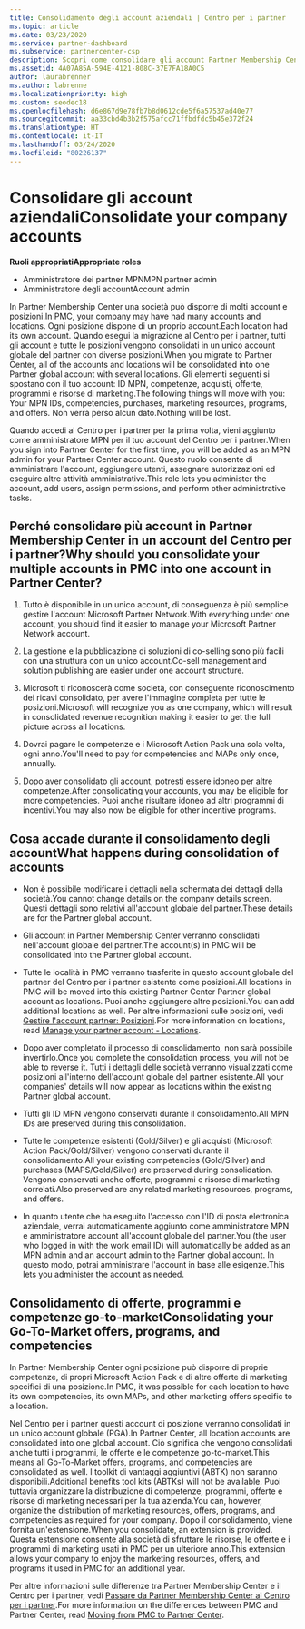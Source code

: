 ```yaml
---
title: Consolidamento degli account aziendali | Centro per i partner
ms.topic: article
ms.date: 03/23/2020
ms.service: partner-dashboard
ms.subservice: partnercenter-csp
description: Scopri come consolidare gli account Partner Membership Center (PMC) in un unico account nel Centro per i partner. Questo processo si applica alla migrazione da Partner Membership Center (PMC) al Centro per i partner.
ms.assetid: 4A07A85A-594E-4121-808C-37E7FA18A0C5
author: laurabrenner
ms.author: labrenne
ms.localizationpriority: high
ms.custom: seodec18
ms.openlocfilehash: d6e867d9e78fb7b8d0612cde5f6a57537ad40e77
ms.sourcegitcommit: aa33cbd4b3b2f575afcc71ffbdfdc5b45e372f24
ms.translationtype: HT
ms.contentlocale: it-IT
ms.lasthandoff: 03/24/2020
ms.locfileid: "80226137"
---
```

# <a name="consolidate-your-company-accounts"></a><span data-ttu-id="2cedb-104">Consolidare gli account aziendali</span><span class="sxs-lookup"><span data-stu-id="2cedb-104">Consolidate your company accounts</span></span>

<span data-ttu-id="2cedb-105">**Ruoli appropriati**</span><span class="sxs-lookup"><span data-stu-id="2cedb-105">**Appropriate roles**</span></span>

- <span data-ttu-id="2cedb-106">Amministratore dei partner MPN</span><span class="sxs-lookup"><span data-stu-id="2cedb-106">MPN partner admin</span></span>
- <span data-ttu-id="2cedb-107">Amministratore degli account</span><span class="sxs-lookup"><span data-stu-id="2cedb-107">Account admin</span></span>

<span data-ttu-id="2cedb-108">In Partner Membership Center una società può disporre di molti account e posizioni.</span><span class="sxs-lookup"><span data-stu-id="2cedb-108">In PMC, your company may have had many accounts and locations.</span></span> <span data-ttu-id="2cedb-109">Ogni posizione dispone di un proprio account.</span><span class="sxs-lookup"><span data-stu-id="2cedb-109">Each location had its own account.</span></span> <span data-ttu-id="2cedb-110">Quando esegui la migrazione al Centro per i partner, tutti gli account e tutte le posizioni vengono consolidati in un unico account globale del partner con diverse posizioni.</span><span class="sxs-lookup"><span data-stu-id="2cedb-110">When you migrate to Partner Center, all of the accounts and locations will be consolidated into one Partner global account with several locations.</span></span> <span data-ttu-id="2cedb-111">Gli elementi seguenti si spostano con il tuo account: ID MPN, competenze, acquisti, offerte, programmi e risorse di marketing.</span><span class="sxs-lookup"><span data-stu-id="2cedb-111">The following things will move with you: Your MPN IDs, competencies, purchases, marketing resources, programs, and offers.</span></span> <span data-ttu-id="2cedb-112">Non verrà perso alcun dato.</span><span class="sxs-lookup"><span data-stu-id="2cedb-112">Nothing will be lost.</span></span>

<span data-ttu-id="2cedb-113">Quando accedi al Centro per i partner per la prima volta, vieni aggiunto come amministratore MPN per il tuo account del Centro per i partner.</span><span class="sxs-lookup"><span data-stu-id="2cedb-113">When you sign into Partner Center for the first time, you will be added as an MPN admin for your Partner Center account.</span></span> <span data-ttu-id="2cedb-114">Questo ruolo consente di amministrare l'account, aggiungere utenti, assegnare autorizzazioni ed eseguire altre attività amministrative.</span><span class="sxs-lookup"><span data-stu-id="2cedb-114">This role lets you administer the account, add users, assign permissions, and perform other administrative tasks.</span></span>

## <a name="why-should-you-consolidate-your-multiple-accounts-in-pmc-into-one-account-in-partner-center"></a><span data-ttu-id="2cedb-115">Perché consolidare più account in Partner Membership Center in un account del Centro per i partner?</span><span class="sxs-lookup"><span data-stu-id="2cedb-115">Why should you consolidate your multiple accounts in PMC into one account in Partner Center?</span></span>

1. <span data-ttu-id="2cedb-116">Tutto è disponibile in un unico account, di conseguenza è più semplice gestire l'account Microsoft Partner Network.</span><span class="sxs-lookup"><span data-stu-id="2cedb-116">With everything under one account, you should find it easier to manage your Microsoft Partner Network account.</span></span>

2. <span data-ttu-id="2cedb-117">La gestione e la pubblicazione di soluzioni di co-selling sono più facili con una struttura con un unico account.</span><span class="sxs-lookup"><span data-stu-id="2cedb-117">Co-sell management and solution publishing are easier under one account structure.</span></span>

3. <span data-ttu-id="2cedb-118">Microsoft ti riconoscerà come società, con conseguente riconoscimento dei ricavi consolidato, per avere l'immagine completa per tutte le posizioni.</span><span class="sxs-lookup"><span data-stu-id="2cedb-118">Microsoft will recognize you as one company, which will result in consolidated revenue recognition making it easier to get the full picture across all locations.</span></span>  

4. <span data-ttu-id="2cedb-119">Dovrai pagare le competenze e i Microsoft Action Pack una sola volta, ogni anno.</span><span class="sxs-lookup"><span data-stu-id="2cedb-119">You'll need to pay for competencies and MAPs only once, annually.</span></span>

5. <span data-ttu-id="2cedb-120">Dopo aver consolidato gli account, potresti essere idoneo per altre competenze.</span><span class="sxs-lookup"><span data-stu-id="2cedb-120">After consolidating your accounts, you may be eligible for more competencies.</span></span> <span data-ttu-id="2cedb-121">Puoi anche risultare idoneo ad altri programmi di incentivi.</span><span class="sxs-lookup"><span data-stu-id="2cedb-121">You may also now be eligible for other incentive programs.</span></span>


## <a name="what-happens-during-consolidation-of-accounts"></a><span data-ttu-id="2cedb-122">Cosa accade durante il consolidamento degli account</span><span class="sxs-lookup"><span data-stu-id="2cedb-122">What happens during consolidation of accounts</span></span>

- <span data-ttu-id="2cedb-123">Non è possibile modificare i dettagli nella schermata dei dettagli della società.</span><span class="sxs-lookup"><span data-stu-id="2cedb-123">You cannot change details on the company details screen.</span></span> <span data-ttu-id="2cedb-124">Questi dettagli sono relativi all'account globale del partner.</span><span class="sxs-lookup"><span data-stu-id="2cedb-124">These details are for the Partner global account.</span></span> 

- <span data-ttu-id="2cedb-125">Gli account in Partner Membership Center verranno consolidati nell'account globale del partner.</span><span class="sxs-lookup"><span data-stu-id="2cedb-125">The account(s) in PMC will be consolidated into the Partner global account.</span></span>

- <span data-ttu-id="2cedb-126">Tutte le località in PMC verranno trasferite in questo account globale del partner del Centro per i partner esistente come posizioni.</span><span class="sxs-lookup"><span data-stu-id="2cedb-126">All locations in PMC will be moved into this existing Partner Center Partner global account as locations.</span></span> <span data-ttu-id="2cedb-127">Puoi anche aggiungere altre posizioni.</span><span class="sxs-lookup"><span data-stu-id="2cedb-127">You can add additional locations as well.</span></span> <span data-ttu-id="2cedb-128">Per altre informazioni sulle posizioni, vedi [Gestire l'account partner: Posizioni](manage-locations.md).</span><span class="sxs-lookup"><span data-stu-id="2cedb-128">For more information on locations, read  [Manage your partner account - Locations](manage-locations.md).</span></span>

- <span data-ttu-id="2cedb-129">Dopo aver completato il processo di consolidamento, non sarà possibile invertirlo.</span><span class="sxs-lookup"><span data-stu-id="2cedb-129">Once you complete the consolidation process, you will not be able to reverse it.</span></span> <span data-ttu-id="2cedb-130">Tutti i dettagli delle società verranno visualizzati come posizioni all'interno dell'account globale del partner esistente.</span><span class="sxs-lookup"><span data-stu-id="2cedb-130">All your companies' details will now appear as locations within the existing Partner global account.</span></span> 

- <span data-ttu-id="2cedb-131">Tutti gli ID MPN vengono conservati durante il consolidamento.</span><span class="sxs-lookup"><span data-stu-id="2cedb-131">All MPN IDs are preserved during this consolidation.</span></span>

- <span data-ttu-id="2cedb-132">Tutte le competenze esistenti (Gold/Silver) e gli acquisti (Microsoft Action Pack/Gold/Silver) vengono conservati durante il consolidamento.</span><span class="sxs-lookup"><span data-stu-id="2cedb-132">All your existing competencies (Gold/Silver) and purchases (MAPS/Gold/Silver) are preserved during consolidation.</span></span> <span data-ttu-id="2cedb-133">Vengono conservati anche offerte, programmi e risorse di marketing correlati.</span><span class="sxs-lookup"><span data-stu-id="2cedb-133">Also preserved are any related marketing resources, programs, and offers.</span></span>

- <span data-ttu-id="2cedb-134">In quanto utente che ha eseguito l'accesso con l'ID di posta elettronica aziendale, verrai automaticamente aggiunto come amministratore MPN e amministratore account all'account globale del partner.</span><span class="sxs-lookup"><span data-stu-id="2cedb-134">You (the user who logged in with the work email ID) will automatically be added as an MPN admin and an account admin to the Partner global account.</span></span> <span data-ttu-id="2cedb-135">In questo modo, potrai amministrare l'account in base alle esigenze.</span><span class="sxs-lookup"><span data-stu-id="2cedb-135">This lets you administer the account as needed.</span></span>

## <a name="consolidating-your-go-to-market-offers-programs-and-competencies"></a><span data-ttu-id="2cedb-136">Consolidamento di offerte, programmi e competenze go-to-market</span><span class="sxs-lookup"><span data-stu-id="2cedb-136">Consolidating your Go-To-Market offers, programs, and competencies</span></span>

<span data-ttu-id="2cedb-137">In Partner Membership Center ogni posizione può disporre di proprie competenze, di propri Microsoft Action Pack e di altre offerte di marketing specifici di una posizione.</span><span class="sxs-lookup"><span data-stu-id="2cedb-137">In PMC, it was possible for each location to have its own competencies, its own MAPs, and other marketing offers specific to a location.</span></span>

<span data-ttu-id="2cedb-138">Nel Centro per i partner questi account di posizione verranno consolidati in un unico account globale (PGA).</span><span class="sxs-lookup"><span data-stu-id="2cedb-138">In Partner Center, all location accounts are consolidated into one global account.</span></span> <span data-ttu-id="2cedb-139">Ciò significa che vengono consolidati anche tutti i programmi, le offerte e le competenze go-to-market.</span><span class="sxs-lookup"><span data-stu-id="2cedb-139">This means all Go-To-Market offers, programs, and competencies are consolidated as well.</span></span> <span data-ttu-id="2cedb-140">I toolkit di vantaggi aggiuntivi (ABTK) non saranno disponibili.</span><span class="sxs-lookup"><span data-stu-id="2cedb-140">Additional benefits tool kits (ABTKs) will not be available.</span></span> <span data-ttu-id="2cedb-141">Puoi tuttavia organizzare la distribuzione di competenze, programmi, offerte e risorse di marketing necessari per la tua azienda.</span><span class="sxs-lookup"><span data-stu-id="2cedb-141">You can, however, organize the distribution of marketing resources, offers, programs, and competencies as required for your company.</span></span> <span data-ttu-id="2cedb-142">Dopo il consolidamento, viene fornita un'estensione.</span><span class="sxs-lookup"><span data-stu-id="2cedb-142">When you consolidate, an extension is provided.</span></span> <span data-ttu-id="2cedb-143">Questa estensione consente alla società di sfruttare le risorse, le offerte e i programmi di marketing usati in PMC per un ulteriore anno.</span><span class="sxs-lookup"><span data-stu-id="2cedb-143">This extension allows your company to enjoy the marketing resources, offers, and programs it used in PMC for an additional year.</span></span>

<span data-ttu-id="2cedb-144">Per altre informazioni sulle differenze tra Partner Membership Center e il Centro per i partner, vedi [Passare da Partner Membership Center al Centro per i partner](guide-to-migration.md).</span><span class="sxs-lookup"><span data-stu-id="2cedb-144">For more information on the differences between PMC and Partner Center, read [Moving from PMC to Partner Center](guide-to-migration.md).</span></span>

